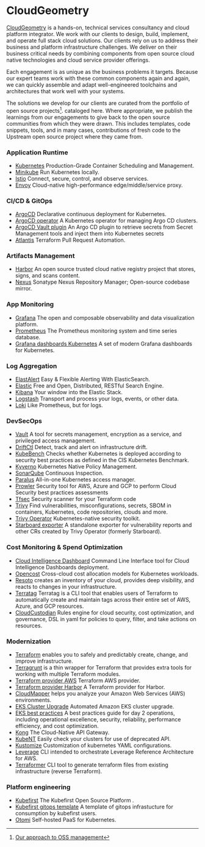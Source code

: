 # CloudGeometry
[CloudGeometry](https://cloudgeometry.io/) is a hands-on, technical services consultancy and cloud platform integrator. We work with our clients to design, build, implement, and operate full stack cloud solutions. Our clients rely on us to address their business and platform infrastructure challenges. We deliver  on their business critical needs by combining components from open source cloud native technologies and cloud service provider offerings.

Each engagement is as unique as the business problems it targets. Because our expert teams work with these common components again and again, we can quickly assemble and adapt well-engineered toolchains and architectures that work well with your systems.

The solutions we develop for our clients are curated from the portfolio of open source projects[^oss_management]. cataloged here. Where appropriate, we publish the learnings from our engagements to give back to the open source communities from which they were drawn. This includes templates, code snippets, tools, and in many cases, contributions of fresh code to the Upstream open source project where they came from.


### Application Runtime
- [Kubernetes](https://github.com/kubernetes/kubernetes) Production-Grade Container Scheduling and Management.
- [Minikube](https://github.com/kubernetes/minikube) Run Kubernetes locally.
- [Istio](https://github.com/istio/istio) Connect, secure, control, and observe services. 
- [Envoy](https://github.com/envoyproxy/envoy) Cloud-native high-performance edge/middle/service proxy.


### CI/CD & GitOps

- [ArgoCD](https://github.com/argoproj/argo-cd) Declarative continuous deployment for Kubernetes. 
- [ArgoCD operator](https://github.com/argoproj-labs/argocd-operator) A Kubernetes operator for managing Argo CD clusters. 
- [ArgoCD Vault plugin](https://github.com/argoproj-labs/argocd-vault-plugin) An Argo CD plugin to retrieve secrets from Secret Management tools and inject them into Kubernetes secrets
- [Atlantis](https://github.com/runatlantis/atlantis) Terraform Pull Request Automation.


### Artifacts Management
- [Harbor](https://github.com/goharbor/harbor) An open source trusted cloud native registry project that stores, signs, and scans content.
- [Nexus](https://github.com/sonatype/nexus-public) Sonatype Nexus Repository Manager; Open-source codebase mirror.


### App Monitoring
- [Grafana](https://github.com/grafana/grafana) The open and composable observability and data visualization platform. 
- [Prometheus](https://github.com/prometheus/prometheus) The Prometheus monitoring system and time series database. 
- [Grafana dashboards Kubernetes](https://github.com/dotdc/grafana-dashboards-kubernetes) A set of modern Grafana dashboards for Kubernetes. 


### Log Aggregation
- [ElastAlert](https://github.com/Yelp/elastalert) Easy & Flexible Alerting With ElasticSearch.
- [Elastic](https://github.com/elastic/elasticsearch) Free and Open, Distributed, RESTful Search Engine.
- [Kibana](https://github.com/elastic/kibana) Your window into the Elastic Stack.
- [Logstash](https://github.com/elastic/logstash) Transport and process your logs, events, or other data.
- [Loki](https://github.com/grafana/loki) Like Prometheus, but for logs. 

### DevSecOps
- [Vault](https://github.com/hashicorp/vault) A tool for secrets management, encryption as a service, and privileged access management.
- [DriftCtl](https://github.com/snyk/driftctl) Detect, track and alert on infrastructure drift.
- [KubeBench](https://github.com/aquasecurity/kube-bench) Checks whether Kubernetes is deployed according to security best practices as defined in the CIS Kubernetes Benchmark.
- [Kyverno](https://github.com/kyverno/kyverno) Kubernetes Native Policy Management.
- [SonarQube](https://github.com/SonarSource/sonarqube) Continuous Inspection.
- [Paralus](https://github.com/paralus/paralus) All-in-one Kubernetes access manager.
- [Prowler](https://github.com/prowler-cloud/prowler) Security tool for AWS, Azure and GCP to perform Cloud Security best practices assessments
- [Tfsec](https://github.com/aquasecurity/tfsec) Security scanner for your Terraform code 
- [Trivy](https://github.com/aquasecurity/trivy) Find vulnerabilities, misconfigurations, secrets, SBOM in containers, Kubernetes, code repositories, clouds and more.
- [Trivy Operator](https://github.com/aquasecurity/trivy-operator) Kubernetes-native security toolkit.
- [Starboard exporter](https://github.com/giantswarm/starboard-exporter) A standalone exporter for vulnerability reports and other CRs created by Trivy Operator (formerly Starboard). 


### Cost Monitoring & Spend Optimization 
- [Cloud Intelligence Dashboard](https://github.com/aws-samples/aws-cudos-framework-deployment) Command Line Interface tool for Cloud Intelligence Dashboards deployment.
- [Opencost](https://github.com/opencost/opencost) Cross-cloud cost allocation models for Kubernetes workloads.
- [Resoto](https://github.com/someengineering/resoto) creates an inventory of your cloud, provides deep visibility, and reacts to changes in your infrastructure.
- [Terratag](https://github.com/env0/terratag) Terratag is a CLI tool that enables users of Terraform to automatically create and maintain tags across their entire set of AWS, Azure, and GCP resources.
- [CloudCustodian](https://github.com/cloud-custodian/cloud-custodian) Rules engine for cloud security, cost optimization, and governance, DSL in yaml for policies to query, filter, and take actions on resources.


### Modernization
- [Terraform](https://github.com/hashicorp/terraform) enables you to safely and predictably create, change, and improve infrastructure. 
- [Terragrunt](https://github.com/gruntwork-io/terragrunt) is a thin wrapper for Terraform that provides extra tools for working with multiple Terraform modules.
- [Terraform provider AWS](https://github.com/hashicorp/terraform-provider-aws) Terraform AWS provider.
- [Terraform provider Harbor](https://github.com/goharbor/terraform-provider-harbor) A Terraform provider for Harbor. 
- [CloudMapper](https://github.com/duo-labs/cloudmapper) helps you analyze your Amazon Web Services (AWS) environments.
- [EKS Cluster Upgrade](https://github.com/aws-samples/eks-cluster-upgrade) Automated Amazon EKS cluster upgrade.
- [EKS best practices](https://github.com/aws/aws-eks-best-practices) A best practices guide for day 2 operations, including operational excellence, security, reliability, performance efficiency, and cost optimization. 
- [Kong](https://github.com/Kong/kong) The Cloud-Native API Gateway.
- [KubeNT](https://github.com/doitintl/kube-no-trouble) Easily check your clusters for use of deprecated API.
- [Kustomize](https://github.com/kubernetes-sigs/kustomize) Customization of kubernetes YAML configurations.
- [Leverage](https://github.com/binbashar/leverage) CLI intended to orchestrate Leverage Reference Architecture for AWS.
- [Terraformer](https://github.com/GoogleCloudPlatform/terraformer) CLI tool to generate terraform files from existing infrastructure (reverse Terraform).

### Platform engineering
- [Kubefirst](https://github.com/kubefirst/kubefirst) The Kubefirst Open Source Platform . 
- [Kubefirst gitops template](https://github.com/kubefirst/gitops-template) A template of gitops infrastucture for consumption by kubefirst users. 
- [Otomi](https://github.com/redkubes/otomi-core) Self-hosted PaaS for Kubernetes.


[^oss_management]: [Our approach to OSS management](https://github.com/CloudGeometry/.github/blob/main/profile/oss_management.md)
